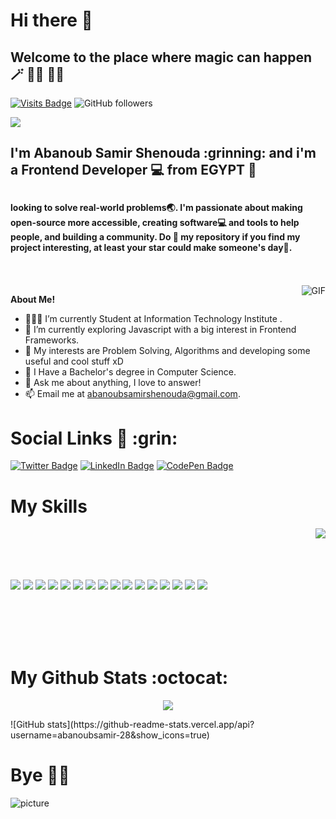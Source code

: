 
<h1> Hi there 👋</h1>
<h2> Welcome to the place where magic can happen 🪄 🧞‍♂️ 👨‍💻   </h2>

[![Visits Badge](https://badges.pufler.dev/visits/abanoubsamir-28/abanoubsamir-28)](https:braydoncoyer.dev)
 <img alt="GitHub followers" src="https://img.shields.io/github/followers/abanoubsamir-28?label=My%20Followers&style=social">

<img src="https://github.githubassets.com/images/modules/site/social-cards/github-social.png"/>
<h2>  I'm Abanoub Samir Shenouda  :grinning: and i'm a Frontend Developer 💻 from EGYPT 🐪<h2>
<h4>looking to solve real-world problems🌏. I'm passionate about making open-source more accessible, creating software💻 and tools to help people, and building a community. Do 🌟 my repository if you find my project interesting, at least your star could make someone's day🙏.</h4>

  </br>
  </br>

  <img align="right" alt="GIF" src="https://i.pinimg.com/originals/e4/26/70/e426702edf874b181aced1e2fa5c6cde.gif" />

**About Me!**

- 👨🏽‍💻 I’m currently Student at Information Technology Institute .
- 🌱 I’m currently exploring Javascript with a big interest in Frontend Frameworks. 
- 🤔 My interests are Problem Solving, Algorithms and developing some useful and cool stuff xD
- 💼 I Have a Bachelor's degree in Computer Science.
- 💬 Ask me about anything, I love to answer!
- 📫 Email me at [abanoubsamirshenouda@gmail.com](mailto:zamran.butt.1@gmail.com).
  



  
  
<h1> Social Links 🔗 :grin: </h1>
  

[![Twitter Badge](https://img.shields.io/badge/Twitter-Profile-informational?style=flat&logo=twitter&logoColor=white&color=1CA2F1)](https://twitter.com/abanoubsamaan98)
[![LinkedIn Badge](https://img.shields.io/badge/LinkedIn-Profile-informational?style=flat&logo=linkedin&logoColor=white&color=0D76A8)](https://www.linkedin.com/in/abanoubsamir98/)
[![CodePen Badge](https://img.shields.io/badge/CodePen-Profile-informational?style=flat&logo=codepen&logoColor=white&color=black)](https://codepen.io/abanoubsamir-28)

<h1>My Skills</h1>

<img align="right" src="https://github-readme-stats.vercel.app/api/top-langs/?username=abanoubsamir-28&count_private=true&theme=dracula">
  </br>
  </br>
    </br>
  </br>
  
![](https://img.shields.io/badge/Code-Angular-informational?style=flat&logo=angular&logoColor=white&color=4AB197)
![](https://img.shields.io/badge/Code-NgRx-informational?style=flat&logo=angular&logoColor=white&color=4AB197)
![](https://img.shields.io/badge/Code-React-informational?style=flat&logo=react&logoColor=white&color=4AB197)
![](https://img.shields.io/badge/Code-Redux-informational?style=flat&logo=Redux&logoColor=white&color=4AB197)
![](https://img.shields.io/badge/Code-JavaScript-informational?style=flat&logo=JavaScript&logoColor=white&color=4AB197)
![](https://img.shields.io/badge/Code-TypeScript-informational?style=flat&logo=TypeScript&logoColor=white&color=4AB197)
![](https://img.shields.io/badge/Style-CSS-informational?style=flat&logo=css3&logoColor=white&color=4AB197)
![](https://img.shields.io/badge/Style-Sass-informational?style=flat&logo=Sass&logoColor=white&color=4AB197)
![](https://img.shields.io/badge/Style-Bootstrap-informational?style=flat&logo=Bootstrap&logoColor=white&color=4AB197)
![](https://img.shields.io/badge/Style-MaterialUi-informational?style=flat&logo=Materialui&logoColor=white&color=4AB197)
![](https://img.shields.io/badge/Test-Jasmine-informational?style=flat&logo=Jasmine&logoColor=white&color=4AB197)
![](https://img.shields.io/badge/Tools-Netlify-informational?style=flat&logo=netlify&logoColor=white&color=4AB197)
![](https://img.shields.io/badge/Tools-AdobeXD-informational?style=flat&logo=Adobe-XD&logoColor=white&color=4AB197)
![](https://img.shields.io/badge/Tools-GitHub-informational?style=flat&logo=GitHub&logoColor=white&color=4AB197)
![](https://img.shields.io/badge/Tools-NPM-informational?style=flat&logo=npm&logoColor=white&color=4AB197)
![](https://img.shields.io/badge/Tools-Postman-informational?style=flat&logo=Postman&logoColor=white&color=4AB197)

  
   </br>
  </br>
    </br>
  </br>
  
  <h1>My Github Stats :octocat: </h1>
<p align="center">
  <img src="https://github-readme-stats.vercel.app/api?username=abanoubsamir-28&hide=stars&show_icons=true&theme=algolia&line_height=40&count_private=true&show_owner=true">  
</p>
![GitHub stats](https://github-readme-stats.vercel.app/api?username=abanoubsamir-28&show_icons=true)
<p align="center">
  <h1> Bye 🙋‍♂️</h1>
  
  ![picture](https://raw.githubusercontent.com/saadeghi/saadeghi/master/dino.gif)  
  
</p>

